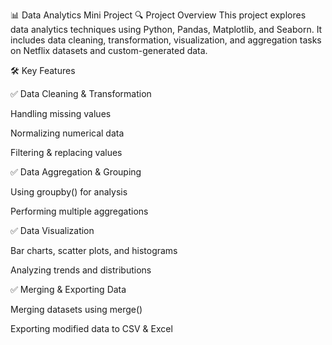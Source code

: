 📊 Data Analytics Mini Project
🔍 Project Overview
This project explores data analytics techniques using Python, Pandas, Matplotlib, and Seaborn. 
It includes data cleaning, transformation, visualization, and aggregation tasks on Netflix datasets and custom-generated data.

🛠 Key Features

✅ Data Cleaning & Transformation

Handling missing values

Normalizing numerical data

Filtering & replacing values


✅ Data Aggregation & Grouping

Using groupby() for analysis

Performing multiple aggregations


✅ Data Visualization

Bar charts, scatter plots, and histograms

Analyzing trends and distributions


✅ Merging & Exporting Data

Merging datasets using merge()

Exporting modified data to CSV & Excel

